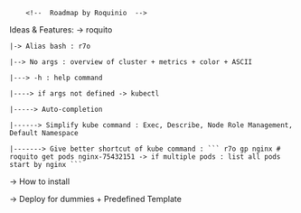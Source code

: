         <!--  Roadmap by Roquinio  -->

Ideas & Features: 
 -> roquito 

    |-> Alias bash : r7o

    |--> No args : overview of cluster + metrics + color + ASCII

    |---> -h : help command

    |----> if args not defined -> kubectl

    |-----> Auto-completion

    |------> Simplify kube command : Exec, Describe, Node Role Management, Default Namespace

    |-------> Give better shortcut of kube command : ``` r7o gp nginx # roquito get pods nginx-75432151 -> if multiple pods : list all pods start by nginx ```


-> How to install

-> Deploy for dummies + Predefined Template



